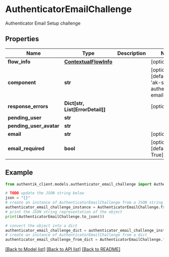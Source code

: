 # AuthenticatorEmailChallenge

Authenticator Email Setup challenge

## Properties

Name | Type | Description | Notes
------------ | ------------- | ------------- | -------------
**flow_info** | [**ContextualFlowInfo**](ContextualFlowInfo.md) |  | [optional] 
**component** | **str** |  | [optional] [default to 'ak-stage-authenticator-email']
**response_errors** | **Dict[str, List[ErrorDetail]]** |  | [optional] 
**pending_user** | **str** |  | 
**pending_user_avatar** | **str** |  | 
**email** | **str** |  | [optional] 
**email_required** | **bool** |  | [optional] [default to True]

## Example

```python
from authentik_client.models.authenticator_email_challenge import AuthenticatorEmailChallenge

# TODO update the JSON string below
json = "{}"
# create an instance of AuthenticatorEmailChallenge from a JSON string
authenticator_email_challenge_instance = AuthenticatorEmailChallenge.from_json(json)
# print the JSON string representation of the object
print(AuthenticatorEmailChallenge.to_json())

# convert the object into a dict
authenticator_email_challenge_dict = authenticator_email_challenge_instance.to_dict()
# create an instance of AuthenticatorEmailChallenge from a dict
authenticator_email_challenge_from_dict = AuthenticatorEmailChallenge.from_dict(authenticator_email_challenge_dict)
```
[[Back to Model list]](../README.md#documentation-for-models) [[Back to API list]](../README.md#documentation-for-api-endpoints) [[Back to README]](../README.md)


